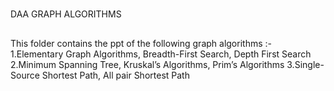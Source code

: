 #
DAA GRAPH ALGORITHMS
##
This folder contains the ppt of the following graph algorithms :-
1.Elementary Graph Algorithms, Breadth-First Search, Depth First Search 
2.Minimum Spanning Tree, Kruskal’s Algorithms, Prim’s Algorithms
3.Single-Source Shortest Path, All pair Shortest Path 

